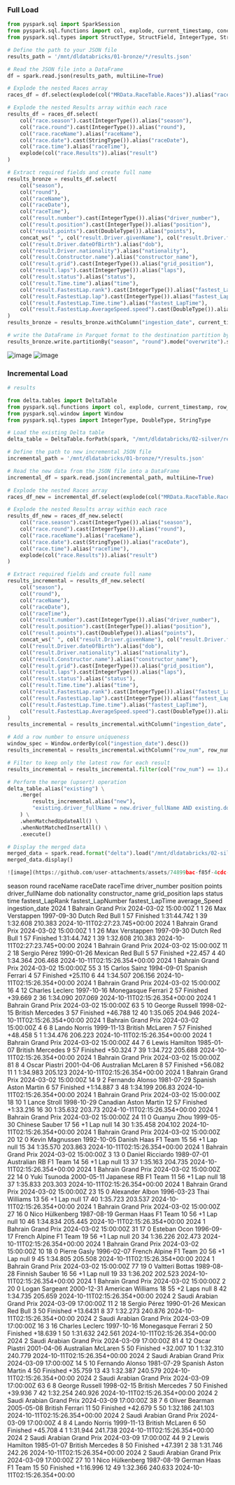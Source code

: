 ### Full Load
````python
from pyspark.sql import SparkSession
from pyspark.sql.functions import col, explode, current_timestamp, concat_ws
from pyspark.sql.types import StructType, StructField, IntegerType, StringType, DoubleType

# Define the path to your JSON file
results_path = '/mnt/dldatabricks/01-bronze/*/results.json'

# Read the JSON file into a DataFrame
df = spark.read.json(results_path, multiLine=True)

# Explode the nested Races array
races_df = df.select(explode(col("MRData.RaceTable.Races")).alias("race"))

# Explode the nested Results array within each race
results_df = races_df.select(
    col("race.season").cast(IntegerType()).alias("season"),
    col("race.round").cast(IntegerType()).alias("round"),
    col("race.raceName").alias("raceName"),
    col("race.date").cast(StringType()).alias("raceDate"),
    col("race.time").alias("raceTime"),
    explode(col("race.Results")).alias("result")
)

# Extract required fields and create full name
results_bronze = results_df.select(
    col("season"),
    col("round"),
    col("raceName"),
    col("raceDate"),
    col("raceTime"),
    col("result.number").cast(IntegerType()).alias("driver_number"),
    col("result.position").cast(IntegerType()).alias("position"),
    col("result.points").cast(DoubleType()).alias("points"),
    concat_ws(" ", col("result.Driver.givenName"), col("result.Driver.familyName")).alias("driver_fullName"),  # Combine givenName and familyName
    col("result.Driver.dateOfBirth").alias("dob"),
    col("result.Driver.nationality").alias("nationality"),
    col("result.Constructor.name").alias("constructor_name"),
    col("result.grid").cast(IntegerType()).alias("grid_position"),
    col("result.laps").cast(IntegerType()).alias("laps"),
    col("result.status").alias("status"),
    col("result.Time.time").alias("time"),
    col("result.FastestLap.rank").cast(IntegerType()).alias("fastest_LapRank"),
    col("result.FastestLap.lap").cast(IntegerType()).alias("fastest_LapNumber"),
    col("result.FastestLap.Time.time").alias("fastest_LapTime"),
    col("result.FastestLap.AverageSpeed.speed").cast(DoubleType()).alias("average_Speed")
)
results_bronze = results_bronze.withColumn("ingestion_date", current_timestamp())

# write the DataFrame in Parquet format to the destination partition by season and round
results_bronze.write.partitionBy("season", "round").mode("overwrite").save("/mnt/dldatabricks/02-silver/results")

````
![image](https://github.com/user-attachments/assets/7884c293-9c91-4443-b8c3-d1981757b373)
![image](https://github.com/user-attachments/assets/1413b00e-284d-4e9a-88be-c9929be97381)


### Incremental Load
````python
# results

from delta.tables import DeltaTable
from pyspark.sql.functions import col, explode, current_timestamp, row_number, concat_ws
from pyspark.sql.window import Window
from pyspark.sql.types import IntegerType, DoubleType, StringType

# Load the existing Delta table
delta_table = DeltaTable.forPath(spark, "/mnt/dldatabricks/02-silver/results")

# Define the path to new incremental JSON file
incremental_path = '/mnt/dldatabricks/01-bronze/*/results.json'

# Read the new data from the JSON file into a DataFrame
incremental_df = spark.read.json(incremental_path, multiLine=True)

# Explode the nested Races array
races_df_new = incremental_df.select(explode(col("MRData.RaceTable.Races")).alias("race"))

# Explode the nested Results array within each race
results_df_new = races_df_new.select(
    col("race.season").cast(IntegerType()).alias("season"),
    col("race.round").cast(IntegerType()).alias("round"),
    col("race.raceName").alias("raceName"),
    col("race.date").cast(StringType()).alias("raceDate"),
    col("race.time").alias("raceTime"),
    explode(col("race.Results")).alias("result")
)

# Extract required fields and create full name
results_incremental = results_df_new.select(
    col("season"),
    col("round"),
    col("raceName"),
    col("raceDate"),
    col("raceTime"),
    col("result.number").cast(IntegerType()).alias("driver_number"),
    col("result.position").cast(IntegerType()).alias("position"),
    col("result.points").cast(DoubleType()).alias("points"),
    concat_ws(" ", col("result.Driver.givenName"), col("result.Driver.familyName")).alias("driver_fullName"),
    col("result.Driver.dateOfBirth").alias("dob"),
    col("result.Driver.nationality").alias("nationality"),
    col("result.Constructor.name").alias("constructor_name"),
    col("result.grid").cast(IntegerType()).alias("grid_position"),
    col("result.laps").cast(IntegerType()).alias("laps"),
    col("result.status").alias("status"),
    col("result.Time.time").alias("time"),
    col("result.FastestLap.rank").cast(IntegerType()).alias("fastest_LapRank"),
    col("result.FastestLap.lap").cast(IntegerType()).alias("fastest_LapNumber"),
    col("result.FastestLap.Time.time").alias("fastest_LapTime"),
    col("result.FastestLap.AverageSpeed.speed").cast(DoubleType()).alias("average_Speed")
)
results_incremental = results_incremental.withColumn("ingestion_date", current_timestamp())

# Add a row number to ensure uniqueness
window_spec = Window.orderBy(col("ingestion_date").desc())
results_incremental = results_incremental.withColumn("row_num", row_number().over(window_spec))

# Filter to keep only the latest row for each result
results_incremental = results_incremental.filter(col("row_num") == 1).drop("row_num")

# Perform the merge (upsert) operation
delta_table.alias("existing") \
    .merge(
        results_incremental.alias("new"),
        "existing.driver_fullName = new.driver_fullName AND existing.dob = new.dob AND existing.nationality = new.nationality"
    ) \
    .whenMatchedUpdateAll() \
    .whenNotMatchedInsertAll() \
    .execute()

# Display the merged data
merged_data = spark.read.format("delta").load("/mnt/dldatabricks/02-silver/results")
merged_data.display()

![image](https://github.com/user-attachments/assets/74899bac-f85f-4cdc-9bb0-2ed50e729c2c)
````
season	round	raceName	raceDate	raceTime	driver_number	position	points	driver_fullName	dob	nationality	constructor_name	grid_position	laps	status	time	fastest_LapRank	fastest_LapNumber	fastest_LapTime	average_Speed	ingestion_date
2024	1	Bahrain Grand Prix	2024-03-02	15:00:00Z	1	1	26	Max Verstappen	1997-09-30	Dutch	Red Bull	1	57	Finished	1:31:44.742	1	39	1:32.608	210.383	2024-10-11T02:27:23.745+00:00
2024	1	Bahrain Grand Prix	2024-03-02	15:00:00Z	1	1	26	Max Verstappen	1997-09-30	Dutch	Red Bull	1	57	Finished	1:31:44.742	1	39	1:32.608	210.383	2024-10-11T02:27:23.745+00:00
2024	1	Bahrain Grand Prix	2024-03-02	15:00:00Z	11	2	18	Sergio Pérez	1990-01-26	Mexican	Red Bull	5	57	Finished	+22.457	4	40	1:34.364	206.468	2024-10-11T02:15:26.354+00:00
2024	1	Bahrain Grand Prix	2024-03-02	15:00:00Z	55	3	15	Carlos Sainz	1994-09-01	Spanish	Ferrari	4	57	Finished	+25.110	6	44	1:34.507	206.156	2024-10-11T02:15:26.354+00:00
2024	1	Bahrain Grand Prix	2024-03-02	15:00:00Z	16	4	12	Charles Leclerc	1997-10-16	Monegasque	Ferrari	2	57	Finished	+39.669	2	36	1:34.090	207.069	2024-10-11T02:15:26.354+00:00
2024	1	Bahrain Grand Prix	2024-03-02	15:00:00Z	63	5	10	George Russell	1998-02-15	British	Mercedes	3	57	Finished	+46.788	12	40	1:35.065	204.946	2024-10-11T02:15:26.354+00:00
2024	1	Bahrain Grand Prix	2024-03-02	15:00:00Z	4	6	8	Lando Norris	1999-11-13	British	McLaren	7	57	Finished	+48.458	5	1	1:34.476	206.223	2024-10-11T02:15:26.354+00:00
2024	1	Bahrain Grand Prix	2024-03-02	15:00:00Z	44	7	6	Lewis Hamilton	1985-01-07	British	Mercedes	9	57	Finished	+50.324	7	39	1:34.722	205.688	2024-10-11T02:15:26.354+00:00
2024	1	Bahrain Grand Prix	2024-03-02	15:00:00Z	81	8	4	Oscar Piastri	2001-04-06	Australian	McLaren	8	57	Finished	+56.082	11	1	1:34.983	205.123	2024-10-11T02:15:26.354+00:00
2024	1	Bahrain Grand Prix	2024-03-02	15:00:00Z	14	9	2	Fernando Alonso	1981-07-29	Spanish	Aston Martin	6	57	Finished	+1:14.887	3	48	1:34.199	206.83	2024-10-11T02:15:26.354+00:00
2024	1	Bahrain Grand Prix	2024-03-02	15:00:00Z	18	10	1	Lance Stroll	1998-10-29	Canadian	Aston Martin	12	57	Finished	+1:33.216	16	30	1:35.632	203.73	2024-10-11T02:15:26.354+00:00
2024	1	Bahrain Grand Prix	2024-03-02	15:00:00Z	24	11	0	Guanyu Zhou	1999-05-30	Chinese	Sauber	17	56	+1 Lap	null	14	30	1:35.458	204.102	2024-10-11T02:15:26.354+00:00
2024	1	Bahrain Grand Prix	2024-03-02	15:00:00Z	20	12	0	Kevin Magnussen	1992-10-05	Danish	Haas F1 Team	15	56	+1 Lap	null	15	34	1:35.570	203.863	2024-10-11T02:15:26.354+00:00
2024	1	Bahrain Grand Prix	2024-03-02	15:00:00Z	3	13	0	Daniel Ricciardo	1989-07-01	Australian	RB F1 Team	14	56	+1 Lap	null	13	37	1:35.163	204.735	2024-10-11T02:15:26.354+00:00
2024	1	Bahrain Grand Prix	2024-03-02	15:00:00Z	22	14	0	Yuki Tsunoda	2000-05-11	Japanese	RB F1 Team	11	56	+1 Lap	null	18	37	1:35.833	203.303	2024-10-11T02:15:26.354+00:00
2024	1	Bahrain Grand Prix	2024-03-02	15:00:00Z	23	15	0	Alexander Albon	1996-03-23	Thai	Williams	13	56	+1 Lap	null	17	40	1:35.723	203.537	2024-10-11T02:15:26.354+00:00
2024	1	Bahrain Grand Prix	2024-03-02	15:00:00Z	27	16	0	Nico Hülkenberg	1987-08-19	German	Haas F1 Team	10	56	+1 Lap	null	10	46	1:34.834	205.445	2024-10-11T02:15:26.354+00:00
2024	1	Bahrain Grand Prix	2024-03-02	15:00:00Z	31	17	0	Esteban Ocon	1996-09-17	French	Alpine F1 Team	19	56	+1 Lap	null	20	34	1:36.226	202.473	2024-10-11T02:15:26.354+00:00
2024	1	Bahrain Grand Prix	2024-03-02	15:00:00Z	10	18	0	Pierre Gasly	1996-02-07	French	Alpine F1 Team	20	56	+1 Lap	null	9	45	1:34.805	205.508	2024-10-11T02:15:26.354+00:00
2024	1	Bahrain Grand Prix	2024-03-02	15:00:00Z	77	19	0	Valtteri Bottas	1989-08-28	Finnish	Sauber	16	56	+1 Lap	null	19	33	1:36.202	202.523	2024-10-11T02:15:26.354+00:00
2024	1	Bahrain Grand Prix	2024-03-02	15:00:00Z	2	20	0	Logan Sargeant	2000-12-31	American	Williams	18	55	+2 Laps	null	8	42	1:34.735	205.659	2024-10-11T02:15:26.354+00:00
2024	2	Saudi Arabian Grand Prix	2024-03-09	17:00:00Z	11	2	18	Sergio Pérez	1990-01-26	Mexican	Red Bull	3	50	Finished	+13.6431	8	37	1:32.273	240.876	2024-10-11T02:15:26.354+00:00
2024	2	Saudi Arabian Grand Prix	2024-03-09	17:00:00Z	16	3	16	Charles Leclerc	1997-10-16	Monegasque	Ferrari	2	50	Finished	+18.639	1	50	1:31.632	242.561	2024-10-11T02:15:26.354+00:00
2024	2	Saudi Arabian Grand Prix	2024-03-09	17:00:00Z	81	4	12	Oscar Piastri	2001-04-06	Australian	McLaren	5	50	Finished	+32.007	10	1	1:32.310	240.779	2024-10-11T02:15:26.354+00:00
2024	2	Saudi Arabian Grand Prix	2024-03-09	17:00:00Z	14	5	10	Fernando Alonso	1981-07-29	Spanish	Aston Martin	4	50	Finished	+35.759	13	43	1:32.387	240.579	2024-10-11T02:15:26.354+00:00
2024	2	Saudi Arabian Grand Prix	2024-03-09	17:00:00Z	63	6	8	George Russell	1998-02-15	British	Mercedes	7	50	Finished	+39.936	7	42	1:32.254	240.926	2024-10-11T02:15:26.354+00:00
2024	2	Saudi Arabian Grand Prix	2024-03-09	17:00:00Z	38	7	6	Oliver Bearman	2005-05-08	British	Ferrari	11	50	Finished	+42.679	5	50	1:32.186	241.103	2024-10-11T02:15:26.354+00:00
2024	2	Saudi Arabian Grand Prix	2024-03-09	17:00:00Z	4	8	4	Lando Norris	1999-11-13	British	McLaren	6	50	Finished	+45.708	4	1	1:31.944	241.738	2024-10-11T02:15:26.354+00:00
2024	2	Saudi Arabian Grand Prix	2024-03-09	17:00:00Z	44	9	2	Lewis Hamilton	1985-01-07	British	Mercedes	8	50	Finished	+47.391	2	38	1:31.746	242.26	2024-10-11T02:15:26.354+00:00
2024	2	Saudi Arabian Grand Prix	2024-03-09	17:00:00Z	27	10	1	Nico Hülkenberg	1987-08-19	German	Haas F1 Team	15	50	Finished	+1:16.996	12	49	1:32.366	240.633	2024-10-11T02:15:26.354+00:00
